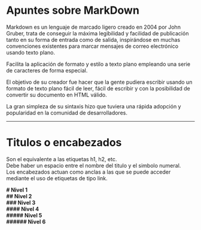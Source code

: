 # Apuntes sobre MarkDown

Markdown es un lenguaje de marcado ligero creado en 2004 por John Gruber, trata de conseguir la máxima legibilidad y facilidad de publicación tanto en su forma de entrada como de salida, inspirándose en muchas convenciones existentes para marcar mensajes de correo electrónico usando texto plano.

Facilita la aplicación de formato y estilo a texto plano empleando una serie de caracteres de forma especial.

El objetivo de su creador fue hacer que la gente pudiera escribir usando un formato de texto plano fácil de leer, fácil de escribir y con la posibilidad de convertir su documento en HTML válido.

La gran simpleza de su sintaxis hizo que tuviera una rápida adopción y popularidad en la comunidad de desarrolladores.

---

# Titulos o encabezados

Son el equivalente a las etiquetas h1, h2, etc.  
Debe haber un espacio entre el nombre del titulo y el simbolo numeral.  
Los encabezados actuan como anclas a las que se puede acceder mediante el uso de etiquetas de tipo link.

**\# Nivel 1**  
**\## Nivel 2**  
**\### Nivel 3**  
**\#### Nivel 4**  
**\##### Nivel 5**  
**\###### Nivel 6**

